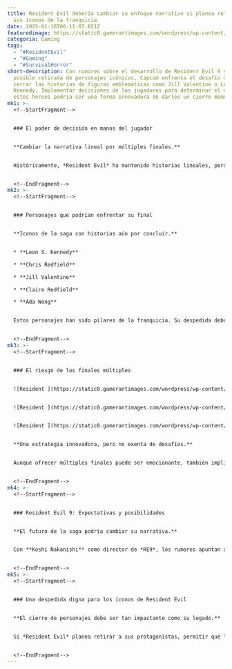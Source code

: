 ```yaml
---
title: Resident Evil debería cambiar su enfoque narrativo si planea retirar a
  sus íconos de la franquicia
date: 2025-01-16T06:11:07.821Z
featuredimage: https://static0.gamerantimages.com/wordpress/wp-content/uploads/2025/01/resident-evil-leon-s-kennedy-aiming-pistol.jpeg?q=70&fit=crop&w=1140&h=&dpr=1
categoria: Gaming
tags:
  - "#ResidentEvil"
  - "#Gaming"
  - "#SurvivalHorror"
short-description: Con rumores sobre el desarrollo de Resident Evil 9 y la
  posible retirada de personajes icónicos, Capcom enfrenta el desafío de cómo
  cerrar las historias de figuras emblemáticas como Jill Valentine o Leon S.
  Kennedy. Implementar decisiones de los jugadores para determinar el destino de
  estos héroes podría ser una forma innovadora de darles un cierre memorable.
mk1: >-
  <!--StartFragment-->


  ### El poder de decisión en manos del jugador


  **Cambiar la narrativa lineal por múltiples finales.**


  Históricamente, *Resident Evil* ha mantenido historias lineales, pero permitir que los jugadores elijan el destino de sus personajes favoritos ofrecería una experiencia más inmersiva. Decisiones clave podrían definir quién sobrevive o se sacrifica, otorgando un cierre más personalizado y emocional.


  <!--EndFragment-->
mk2: >-
  <!--StartFragment-->


  ### Personajes que podrían enfrentar su final


  **Iconos de la saga con historias aún por concluir.**


  * **Leon S. Kennedy**

  * **Chris Redfield**

  * **Jill Valentine**

  * **Claire Redfield**

  * **Ada Wong**


  Estos personajes han sido pilares de la franquicia. Su despedida debería estar a la altura de su legado, y permitir a los jugadores influir en sus historias podría ser la mejor manera de lograrlo.


  <!--EndFragment-->
mk3: >-
  <!--StartFragment-->


  ### El riesgo de los finales múltiples


  ![Resident ](https://static0.gamerantimages.com/wordpress/wp-content/uploads/2024/12/leonedit-1.jpg?q=49&fit=crop&w=750&h=422&dpr=2 "Resident ")


  ![Resident ](https://static0.gamerantimages.com/wordpress/wp-content/uploads/2025/01/rer2-4.jpg?q=49&fit=crop&w=750&h=422&dpr=2 "Resident ")


  ![Resident ](https://static0.gamerantimages.com/wordpress/wp-content/uploads/2024/11/resident-evil-2-6.jpg?q=49&fit=crop&w=750&h=422&dpr=2 "Resident ")


  **Una estrategia innovadora, pero no exenta de desafíos.**


  Aunque ofrecer múltiples finales puede ser emocionante, también implica que no haya un cierre canónico, lo que podría dividir a la comunidad. Sin embargo, un final único insatisfactorio sería aún más riesgoso para el legado de estos personajes.


  <!--EndFragment-->
mk4: >-
  <!--StartFragment-->


  ### Resident Evil 9: Expectativas y posibilidades


  **El futuro de la saga podría cambiar su narrativa.**


  Con **Koshi Nakanishi** como director de *RE9*, los rumores apuntan al regreso de **Jill** y **Leon**. Si Capcom decide concluir sus historias, brindar a los jugadores la posibilidad de decidir cómo terminan sus arcos podría ser la evolución que la saga necesita.


  <!--EndFragment-->
mk5: >-
  <!--StartFragment-->


  ### Una despedida digna para los íconos de Resident Evil


  **El cierre de personajes debe ser tan impactante como su legado.**


  Si *Resident Evil* planea retirar a sus protagonistas, permitir que los jugadores decidan su destino puede ser la mejor forma de honrar su historia y mantener el impacto emocional que caracteriza a la franquicia.


  <!--EndFragment-->
---
```

